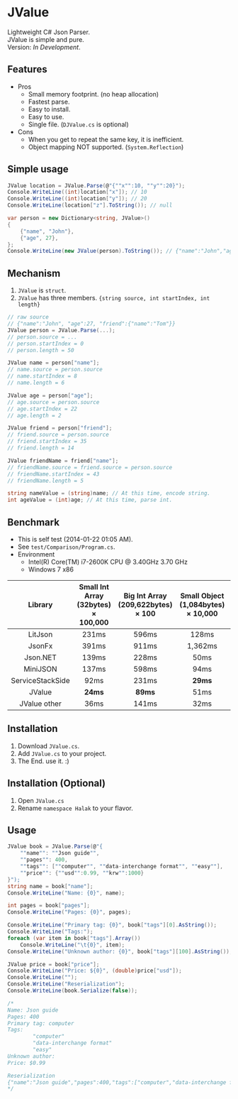 JValue
======
Lightweight C# Json Parser.  
JValue is simple and pure.  
Version: *In Development*.


Features
--------
- Pros
  - Small memory footprint. (no heap allocation)
  - Fastest parse.
  - Easy to install.
  - Easy to use.
  - Single file. (`DJValue.cs` is optional)
- Cons
  - When you get to repeat the same key, it is inefficient.
  - Object mapping NOT supported. (`System.Reflection`)


Simple usage
------------
```cs
JValue location = JValue.Parse(@"{""x"":10, ""y"":20}");
Console.WriteLine((int)location["x"]); // 10
Console.WriteLine((int)location["y"]); // 20
Console.WriteLine(location["z"].ToString()); // null

var person = new Dictionary<string, JValue>()
{
    {"name", "John"},
    {"age", 27},
};
Console.WriteLine(new JValue(person).ToString()); // {"name":"John","age":27}
```


Mechanism
---------
1. `JValue` is `struct`.
2. `JValue` has three members. `{string source, int startIndex, int length}`

```cs
// raw source
// {"name":"John", "age":27, "friend":{"name":"Tom"}}
JValue person = JValue.Parse(...);
// person.source = ...
// person.startIndex = 0
// person.length = 50

JValue name = person["name"];
// name.source = person.source
// name.startIndex = 8
// name.length = 6

JValue age = person["age"];
// age.source = person.source
// age.startIndex = 22
// age.length = 2

JValue friend = person["friend"];
// friend.source = person.source
// friend.startIndex = 35
// friend.length = 14

JValue friendName = friend["name"];
// friendName.source = friend.source = person.source
// friendName.startIndex = 43
// friendName.length = 5

string nameValue = (string)name; // At this time, encode string.
int ageValue = (int)age; // At this time, parse int.
```


Benchmark
---------
- This is self test (2014-01-22 01:05 AM).
- See `test/Comparison/Program.cs`.
- Environment
  - Intel(R) Core(TM) i7-2600K CPU @ 3.40GHz 3.70 GHz
  - Windows 7 x86

| Library | Small Int Array (32bytes) × 100,000 | Big Int Array (209,622bytes) × 100 | Small Object (1,084bytes) × 10,000 | Big Object (5,793,500bytes) × 10 |
|:----------------:|:---------:|:---------:|:---------:|:---------:|
|          LitJson |     231ms |     596ms |     128ms |   1,781ms |
|           JsonFx |     391ms |     911ms |   1,362ms |   2,477ms |
|         Json.NET |     139ms |     228ms |      50ms |     641ms |
|         MiniJSON |     137ms |     598ms |      94ms |   1,469ms |
| ServiceStackSide |      92ms |     231ms |  **29ms** |     495ms |
|           JValue |  **24ms** |  **89ms** |      51ms | **266ms** |
|     JValue other |      36ms |     141ms |      32ms |     349ms |


Installation
------------
1. Download `JValue.cs`.
2. Add `JValue.cs` to your project.
3. The End. use it. :)


Installation (Optional)
-----------------------
1. Open `JValue.cs`
2. Rename `namespace Halak` to your flavor.


Usage
-----
```cs
JValue book = JValue.Parse(@"{
    ""name"": ""Json guide"",
    ""pages"": 400,
    ""tags"": [""computer"", ""data-interchange format"", ""easy""],
    ""price"": {""usd"":0.99, ""krw"":1000}
}");
string name = book["name"];
Console.WriteLine("Name: {0}", name);

int pages = book["pages"];
Console.WriteLine("Pages: {0}", pages);

Console.WriteLine("Primary tag: {0}", book["tags"][0].AsString());
Console.WriteLine("Tags:");
foreach (var item in book["tags"].Array())
    Console.WriteLine("\t{0}", item);
Console.WriteLine("Unknown author: {0}", book["tags"][100].AsString());

JValue price = book["price"];
Console.WriteLine("Price: ${0}", (double)price["usd"]);
Console.WriteLine("");
Console.WriteLine("Reserialization");
Console.WriteLine(book.Serialize(false));

/*
Name: Json guide
Pages: 400
Primary tag: computer
Tags:
        "computer"
        "data-interchange format"
        "easy"
Unknown author:
Price: $0.99

Reserialization
{"name":"Json guide","pages":400,"tags":["computer","data-interchange format","easy"],"price":{"usd":0.99,"krw":1000}}
*/
```
